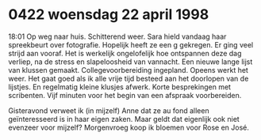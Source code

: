 # 0422 woensdag 22 april 1998
18:01	Op weg naar huis. Schitterend weer. Sara hield vandaag haar spreekbeurt over fotografie. Hopelijk heeft ze een g gekregen. Er ging veel strijd aan vooraf. Het is werkelijk ongelofelijk hoe ontspannen deze dag verliep, na de stress en slapeloosheid van vannacht. Een nieuwe lange lijst van klussen gemaakt. Collegevoorbereiding ingepland. Opeens werkt het weer. Het gaat goed als ik alle vrije tijd besteed aan het doorlopen van de lijstjes. En regelmatig kleine klusjes afwerk. Korte besprekingen met scribenten. Vijf minuten voor het begin van een afspraak voorbereiden. 

Gisteravond verweet ik (in mijzelf) Anne dat ze au fond alleen geïnteresseerd is in haar eigen zaken. Maar geldt dat eigenlijk ook niet evenzeer voor mijzelf? Morgenvroeg koop ik bloemen voor Rose en José.
